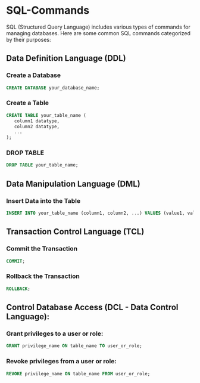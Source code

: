 # SQL-Commands

SQL (Structured Query Language) includes various types of commands for managing databases. Here are some common SQL commands categorized by their purposes:

## Data Definition Language (DDL)

### Create a Database
```sql
CREATE DATABASE your_database_name;
```
### Create a Table
```sql
CREATE TABLE your_table_name (
   column1 datatype,
   column2 datatype,
   ...
);
```
### DROP TABLE
```sql
DROP TABLE your_table_name;
```
## Data Manipulation Language (DML)

### Insert Data into the Table
```sql
INSERT INTO your_table_name (column1, column2, ...) VALUES (value1, value2, ...);
```
## Transaction Control Language (TCL)

### Commit the Transaction
```sql
COMMIT;
```
### Rollback the Transaction
```sql
ROLLBACK;
```
## Control Database Access (DCL - Data Control Language):

### Grant privileges to a user or role:
```sql
GRANT privilege_name ON table_name TO user_or_role;
```
### Revoke privileges from a user or role:
```sql
REVOKE privilege_name ON table_name FROM user_or_role;
```
